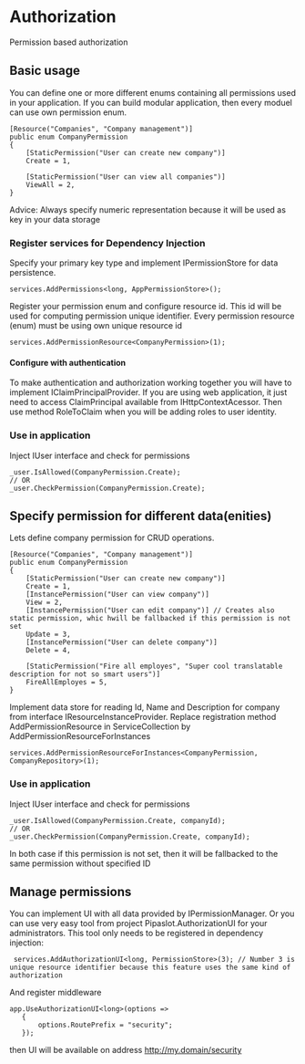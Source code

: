# Authorization
Permission based authorization

## Basic usage
You can define one or more different enums containing all permissions used in your application. 
If you can build modular application, then every moduel can use own permission enum.
```
[Resource("Companies", "Company management")]
public enum CompanyPermission
{
    [StaticPermission("User can create new company")]
	Create = 1,
	
    [StaticPermission("User can view all companies")]
	ViewAll = 2,
}
```
Advice: Always specify numeric representation because it will be used as key in your data storage

### Register services for Dependency Injection
Specify your primary key type and implement IPermissionStore for data persistence. 
```
services.AddPermissions<long, AppPermissionStore>();
```
Register your permission enum and configure resource id. 
This id will be used for computing permission unique identifier. Every permission resource (enum) must be using own unique resource id
```
services.AddPermissionResource<CompanyPermission>(1);
```

#### Configure with authentication
To make authentication and authorization working together you will have to implement IClaimPrincipalProvider. 
If you are using web application, it just need to access ClaimPrincipal available from IHttpContextAcessor. 
Then use method RoleToClaim when you will be adding roles to user identity.

### Use in application
Inject IUser interface and check for permissions
```
_user.IsAllowed(CompanyPermission.Create);
// OR
_user.CheckPermission(CompanyPermission.Create);
```

## Specify permission for different data(enities)
Lets define company permission for CRUD operations.
```
[Resource("Companies", "Company management")]
public enum CompanyPermission
{
    [StaticPermission("User can create new company")]
    Create = 1,
    [InstancePermission("User can view company")]
    View = 2,
    [InstancePermission("User can edit company")] // Creates also static permission, whic hwill be fallbacked if this permission is not set
    Update = 3,
    [InstancePermission("User can delete company")]
    Delete = 4,

    [StaticPermission("Fire all employes", "Super cool translatable description for not so smart users")]
    FireAllEmployes = 5,
}
```
Implement data store for reading Id, Name and Description for company from interface IResourceInstanceProvider. 
Replace registration method AddPermissionResource in ServiceCollection by AddPermissionResourceForInstances
```
services.AddPermissionResourceForInstances<CompanyPermission, CompanyRepository>(1);
```

### Use in application
Inject IUser interface and check for permissions
```
_user.IsAllowed(CompanyPermission.Create, companyId);
// OR
_user.CheckPermission(CompanyPermission.Create, companyId);
```
In both case if this permission is not set, then it will be fallbacked to the same permission without specified ID


## Manage permissions
You can implement UI with all data provided by IPermissionManager. Or you can use very easy tool from project Pipaslot.AuthorizationUI for your administrators. 
This tool only needs to be registered in dependency injection:
```
 services.AddAuthorizationUI<long, PermissionStore>(3); // Number 3 is unique resource identifier because this feature uses the same kind of authorization
```
And register middleware
```
app.UseAuthorizationUI<long>(options =>
   {
       options.RoutePrefix = "security";
   });
```
then UI will be available on address http://my.domain/security